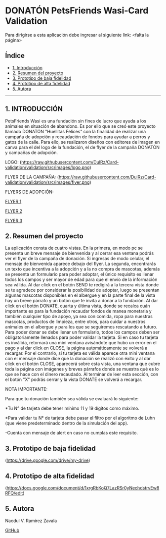 
# DONATÓN PetsFriends Wasi-Card Validation

Para dirigirse a esta aplicación debe ingresar al siguiente link: <falta la página>

## Índice

* [1. Introducción](#1-introducción)
* [2. Resumen del proyecto](#2-resumen-del-proyecto)
* [3. Prototipo de baja fidelidad](#3-prototipo-de-baja-fidelidad)
* [4. Prototipo de alta fidelidad](#4-prototipo-de-alta-fidelidad)
* [5. Autora](#5-autora)

***

## 1.   INTRODUCCIÓN

PetsFriends Wasi es una fundación sin fines de lucro que ayuda a los animales en situación de abandono. Es por ello que se creó este proyecto llamado DONATÓN "Huellitas Felices" con la finalidad de realizar una campaña de adopción y recaudación de fondos para ayudar a perros y gatos de la calle. Para ello, se realizaron diseños con editores de imagen en canva para el del logo de la fundación, el de flyer de la campaña DONATÓN y campañas de adopción.

LOGO: (<https://raw.githubusercontent.com/DulRz/Card-validation/validation/src/images/logo.png>)

FLYER DE LA CAMPAÑA: (<https://raw.githubusercontent.com/DulRz/Card-validation/validation/src/images/flyer.png>)

FLYERS DE ADOPCIÓN:

[FLYER 1](<https://raw.githubusercontent.com/DulRz/Card-validation/validation/src/images/adopt5.jpeg>)

[FLYER 2](<https://raw.githubusercontent.com/DulRz/Card-validation/validation/src/images/adopt3.jpeg>)

[FLYER 3](<https://raw.githubusercontent.com/DulRz/Card-validation/validation/src/images/adopt2.jpeg>)

## 2. Resumen del proyecto

La aplicación consta de cuatro vistas. En la primera, en modo pc se presenta un breve mensaje de bienvenida y al cerrar esa ventana podrás ver el flyer de la campaña de donación. Si ingresas de modo celular, el mensaje de bienvenida aparece debajo del flyer. La segunda, encontrarás un texto que incentiva a la adopción y a la no compra de mascotas, además se presenta un formulario para poder adoptar, el único requisito es llenar todos los campos y ser mayor de edad para que el envío de la información sea válida. Al dar click en el botón SEND te redigirá a la tercera vista donde se te agradece por considerar la posibilidad de adoptar, luego se presentan algunas mascotas disponibles en el albergue y en la parte final de la vista hay un breve párrafo y un botón que te invita a donar a la fundación. Al dar click en el botón DONATE, cuarta y última vista, donde se recalca cuán importante es para la fundación recaudar fondos de manea monetaria y también cualquier tipo de apoyo, ya sea con comida, ropa para nuestras mascotas, productos de limpieza, entre otros, para cuidar a nuestros animales en el albergue y para los que se seguiremos rescatando a futuro. Para poder donar se debe llenar un formulario, todos los campos deben ser obligatoriamente llenados para poder validar la tarjeta. Si en caso tu tarjeta es inválida, retornará una mini ventana avisándote que hubo un error en el pago y al dar click en CLOSE, la página automáticamente se volverá a recargar. Por el contrario, si tu tarjeta es válida aparece otra mini ventana con el mensaje donde dice que la donación se realizó con éxito y al dar click en el botón CLOSE, aparecerá sobre esta vista, una ventana que cubre toda la página con imágenes y breves párrafos donde se muestra qué es lo que se hace con el dinero recaudado. Al terminar de leer esta sección, con el botón "X" podrás cerrar y la vista DONATE se volverá a recargar.

NOTA IMPORTANTE:

Para que tu donación también sea válida se evaluará lo siguiente:

*Tu N° de tarjeta debe tener mínimo 11 y 19 dígitos como máximo.

*Para validar tu N° de tarjeta debe pasar el filtro por el algoritmo de Luhn (que viene predeterminado dentro de la simulación del app).

-Cuenta con mensaje de alert en caso no cumplas este requisito.

## 3. Prototipo de baja fidelidad

(<https://drive.google.com/drive/my-drive>)

## 4. Prototipo de alta fidelidad

(<https://docs.google.com/document/d/1xrgRbKoQ7LazRSr0yNechdstrvEw8RFQ/edit>)

## 5. Autora

Nacdul V. Ramirez Zavala

[GitHub](<https://github.com/DulRz/Card-validation>)
